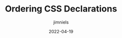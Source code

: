 ---
author: jimniels
date: 2022-04-19
permalink: false
tags:
  - css
  - sorting
target_url: https://blog.jim-nielsen.com/2022/ordering-css-delcarations/
title: Ordering CSS Declarations
---